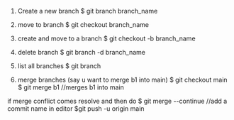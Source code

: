1. Create a new branch
$ git branch branch_name

2. move to branch
$ git checkout branch_name

3. create and move to a branch
$ git checkout -b branch_name

4. delete branch
$ git branch -d branch_name

5. list all branches
$ git branch

6. merge branches (say u want to merge b1 into main)
$ git checkout main
$ git merge b1 //merges b1 into main

if merge conflict comes resolve and then do
$ git merge --continue
//add a commit name in editor
$git push -u origin main